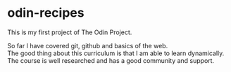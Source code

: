 # odin-recipes  
This is my first project of The Odin Project.    

So far I have covered git, github and basics of the web.  
The good thing about this curriculum is that I am able to learn dynamically.  
The course is well researched and has a good community and support.